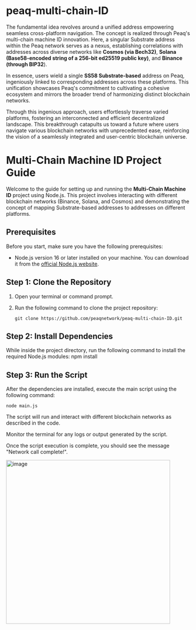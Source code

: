 # peaq-multi-chain-ID
The fundamental idea revolves around a unified address empowering seamless cross-platform navigation. The concept is realized through Peaq's multi-chain machine ID innovation. Here, a singular Substrate address within the Peaq network serves as a nexus, establishing correlations with addresses across diverse networks like **Cosmos (via Bech32)**, **Solana (Base58-encoded string of a 256-bit ed25519 public key)**, and **Binance (through BIP32**).

In essence, users wield a single **SS58 Substrate-based** address on Peaq, ingeniously linked to corresponding addresses across these platforms. This unification showcases Peaq's commitment to cultivating a cohesive ecosystem and mirrors the broader trend of harmonizing distinct blockchain networks.

Through this ingenious approach, users effortlessly traverse varied platforms, fostering an interconnected and efficient decentralized landscape. This breakthrough catapults us toward a future where users navigate various blockchain networks with unprecedented ease, reinforcing the vision of a seamlessly integrated and user-centric blockchain universe.

# Multi-Chain Machine ID Project Guide

Welcome to the guide for setting up and running the **Multi-Chain Machine ID** project using Node.js. This project involves interacting with different blockchain networks (Binance, Solana, and Cosmos) and demonstrating the concept of mapping Substrate-based addresses to addresses on different platforms.

## Prerequisites

Before you start, make sure you have the following prerequisites:

- Node.js version 16 or later installed on your machine. You can download it from the [official Node.js website](https://nodejs.org/).

## Step 1: Clone the Repository

1. Open your terminal or command prompt.
2. Run the following command to clone the project repository:

   ```shell
   git clone https://github.com/peaqnetwork/peaq-multi-chain-ID.git

 ## Step 2: Install Dependencies
While inside the project directory, run the following command to install the required Node.js modules:
npm install

## Step 3: Run the Script
After the dependencies are installed, execute the main script using the following command:

    node main.js


The script will run and interact with different blockchain networks as described in the code.

Monitor the terminal for any logs or output generated by the script.

Once the script execution is complete, you should see the message "Network call complete!".

<img width="448" alt="image" src="https://github.com/peaqnetwork/peaq-multi-chain-ID/assets/101552881/dcdd2337-8be4-4ec8-b2a9-b29aaef40aaa">
